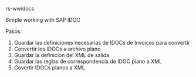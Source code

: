 rs-wwidocs

Simple working with SAP IDOC

Pasos:

1. Guardar las definiciones necesarias de IDOCs de Invoices para convertir
2. Convertir los IDOCs a archivo plano
3. Guardar la definicion del XML de salida
4. Guardar las reglas de correspondencia de IDOC plano a XML
5. Covertir IDOCs planos a XML
 
